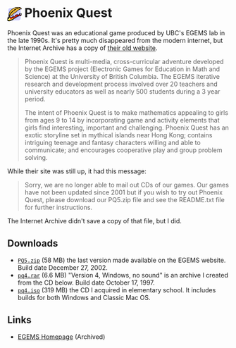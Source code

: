 # <img src="./pq4.png" style="vertical-align: middle;"> Phoenix Quest

Phoenix Quest was an educational game produced by UBC's EGEMS lab in the late 1990s. It's pretty much disappeared from the modern internet, but the Internet Archive has a copy of [their old website](https://web.archive.org/web/20151025204054/http://www.cs.ubc.ca/labs/egems/phoenixquest.html).

> Phoenix Quest is multi-media, cross-curricular adventure developed by the EGEMS project (Electronic Games for Education in Math and Science) at the University of British Columbia. The EGEMS iterative research and development process involved over 20 teachers and university educators as well as nearly 500 students during a 3 year period.
>
> The intent of Phoenix Quest is to make mathematics appealing to girls from ages 9 to 14 by incorporating game and activity elements that girls find interesting, important and challenging. Phoenix Quest has an exotic storyline set in mythical islands near Hong Kong; contains intriguing teenage and fantasy characters willing and able to communicate; and encourages cooperative play and group problem solving.

While their site was still up, it had this message:

> Sorry, we are no longer able to mail out CDs of our games. Our games have not been updated since 2001 but if you wish to try out Phoenix Quest, please download our PQ5.zip file and see the README.txt file for further instructions.

The Internet Archive didn't save a copy of that file, but I did.

## Downloads

 - [`PQ5.zip`](https://github.com/nigelzor/phoenix-quest/releases/download/archives/pq5.zip) (58 MB) the last version made available on the EGEMS website. Build date December 27, 2002.
 - [`pq4.rar`](https://github.com/nigelzor/phoenix-quest/releases/download/archives/pq4.rar) (6.6 MB) "Version 4, Windows, no sound" is an archive I created from the CD below. Build date October 17, 1997.
 - [`pq4.iso`](https://github.com/nigelzor/phoenix-quest/releases/download/archives/pq4.iso) (319 MB) the CD I acquired in elementary school. It includes builds for both Windows and Classic Mac OS.

## Links

 - [EGEMS Homepage](https://web.archive.org/web/20170607192028/http://www.cs.ubc.ca/labs/egems/index.html) (Archived)
